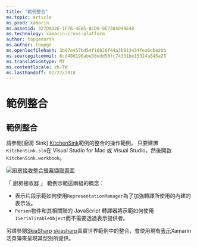 ```yaml
---
title: "範例整合"
ms.topic: article
ms.prod: xamarin
ms.assetid: 327DAD2E-1F76-4EB5-BCD0-9E7384D99E48
ms.technology: xamarin-cross-platform
author: topgenorth
ms.author: toopge
ms.openlocfilehash: 3b07e457bd54f16826f44a3b913434fea6ebe20b
ms.sourcegitcommit: 6cd40d190abe38edd50fc74331be15324a845a28
ms.translationtype: MT
ms.contentlocale: zh-TW
ms.lasthandoff: 02/27/2018
---
```

# <a name="sample-integrations"></a>範例整合

## <a name="sample-integrations"></a>範例整合

請參閱[廚房 Sink] [ KitchenSink]範例的整合的操作範例。 只要建置`KitchenSink.sln`在 Visual Studio for Mac 或 Visual Studio，然後開啟`KitchenSink.workbook`。

[![廚房接收整合螢幕擷取畫面](samples-images/kitchensinkintegrationscreenshot.png)](samples-images/kitchensinkintegrationscreenshot.png)

「 廚房接收器 」 範例示範這兩組的概念：

* 表示片段示範如何使用`RepresentationManager`為了加強轉譯所使用的內建的表示法。
* `Person`物件和其相關聯的 JavaScript 轉譯器將示範如何使用`ISerializableObject`而不需要透過表示提供者。

另請參閱[SkiaSharp] [ skiasharp]真實世界範例中的整合，會使用現有[表示](~/tools/workbooks/sdk/representations.md)Xamarin 活頁簿來呈現其型別所提供。

[KitchenSink]: https://github.com/xamarin/Workbooks/tree/master/SDK/Samples/KitchenSink
[skiasharp]: https://github.com/mono/SkiaSharp/tree/master/source/SkiaSharp.Workbooks